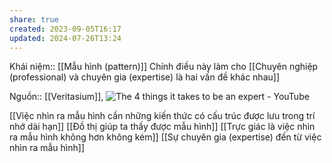 ```yaml
---
share: true
created: 2023-09-05T16:17
updated: 2024-07-26T13:24
---
```

Khái niệm:: [[Mẫu hình (pattern)]]
Chính điều này làm cho [[Chuyên nghiệp (professional) và chuyên gia (expertise) là hai vấn đề khác nhau]] 

Nguồn:: [[Veritasium]], ![The 4 things it takes to be an expert - YouTube](https://www.youtube.com/watch?v=5eW6Eagr9XA)

[[Việc nhìn ra mẫu hình cần những kiến thức có cấu trúc được lưu trong trí nhớ dài hạn]]
[[Đồ thị giúp ta thấy được mẫu hình]]
[[Trực giác là việc nhìn ra mẫu hình không hơn không kém]]
[[Sự chuyên gia (expertise) đến từ việc nhìn ra mẫu hình]]